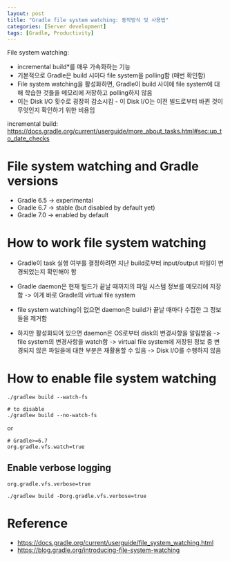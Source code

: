 ```yaml
---
layout: post
title: "Gradle file system watching: 동작방식 및 사용법"
categories: [Server development]
tags: [Gradle, Productivity]
---
```


File system watching:

- incremental build*를 매우 가속화하는 기능
- 기본적으로 Gradle은 build 시마다 file system을 polling함 (매번 확인함)
- File system watching을 활성화하면, Gradle이 build 사이에 file system에 대해 학습한 것들을 메모리에 저장하고 polling하지 않음
- 이는 Disk I/O 횟수로 굉장히 감소시킴 - 이 Disk I/O는 이전 빌드로부터 바뀐 것이 무엇인지 확인하기 위한 비용임

incremental build: <https://docs.gradle.org/current/userguide/more_about_tasks.html#sec:up_to_date_checks>

# File system watching and Gradle versions

- Gradle 6.5 → experimental
- Gradle 6.7 → stable (but disabled by default yet)
- Gradle 7.0 → enabled by default

# How to work file system watching

- Gradle이 task 실행 여부를 결정하려면 지난 build로부터 input/output 파일이 변경되었는지 확인해야 함
- Gradle daemon은 현재 빌드가 끝날 때까지의 파일 시스템 정보를 메모리에 저장함 -> 이게 바로 Gradle의 virtual file system

- file system watching이 없으면 daemon은 build가 끝날 때마다 수집한 그 정보들을 제거함
- 하지만 활성화되어 있으면 daemon은 OS로부터 disk의 변경사항을 알림받음
  -> file system의 변경사항을 watch함
  -> virtual file system에 저장된 정보 중 변경되지 않은 파일을에 대한 부분은 재활용할 수 있음 -> Disk I/O를 수행하지 않음

# How to enable file system watching

```shell
./gradlew build --watch-fs

# to disable
./gradlew build --no-watch-fs
```

or

```properties
# Gradle>=6.7
org.gradle.vfs.watch=true
```

## Enable verbose logging

```properties
org.gradle.vfs.verbose=true
```

```shell
./gradlew build -Dorg.gradle.vfs.verbose=true
```

# Reference

- <https://docs.gradle.org/current/userguide/file_system_watching.html>
- <https://blog.gradle.org/introducing-file-system-watching>
